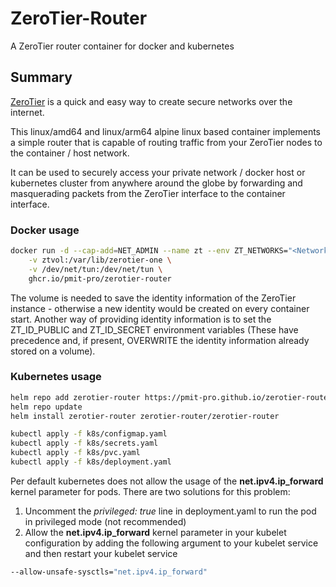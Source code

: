 # ZeroTier-Router
A ZeroTier router container for docker and kubernetes

## Summary
[ZeroTier](https://zerotier.com) is a quick and easy way to create secure networks over the internet.

This linux/amd64 and linux/arm64 alpine linux based container implements a simple router that is capable of routing traffic from your ZeroTier nodes to the
container / host network.

It can be used to securely access your private network / docker host or kubernetes cluster from anywhere around the globe by forwarding and masquerading
packets from the ZeroTier interface to the container interface.

### Docker usage
```sh
docker run -d --cap-add=NET_ADMIN --name zt --env ZT_NETWORKS="<NetworkID>" \
    -v ztvol:/var/lib/zerotier-one \
    -v /dev/net/tun:/dev/net/tun \
    ghcr.io/pmit-pro/zerotier-router
```
The volume is needed to save the identity information of the ZeroTier instance - otherwise a new identity would be created on every container start.
Another way of providing identity information is to set the ZT_ID_PUBLIC and ZT_ID_SECRET environment variables (These have precedence and, if present, OVERWRITE the identity information already stored on a volume).

### Kubernetes usage
```sh
helm repo add zerotier-router https://pmit-pro.github.io/zerotier-router
helm repo update
helm install zerotier-router zerotier-router/zerotier-router
```
```sh
kubectl apply -f k8s/configmap.yaml
kubectl apply -f k8s/secrets.yaml
kubectl apply -f k8s/pvc.yaml
kubectl apply -f k8s/deployment.yaml
```
Per default kubernetes does not allow the usage of the **net.ipv4.ip_forward** kernel parameter for pods. There are two solutions for this problem:
1. Uncomment the *privileged: true* line in deployment.yaml to run the pod in privileged mode (not recommended)
2. Allow the **net.ipv4.ip_forward** kernel parameter in your kubelet configuration by adding the following argument to your kubelet service and then
   restart your kubelet service
```sh
--allow-unsafe-sysctls="net.ipv4.ip_forward"
```
